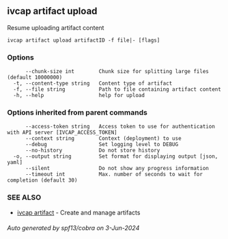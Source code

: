 ## ivcap artifact upload

Resume uploading artifact content

```
ivcap artifact upload artifactID -f file|- [flags]
```

### Options

```
      --chunk-size int        Chunk size for splitting large files (default 10000000)
  -t, --content-type string   Content type of artifact
  -f, --file string           Path to file containing artifact content
  -h, --help                  help for upload
```

### Options inherited from parent commands

```
      --access-token string   Access token to use for authentication with API server [IVCAP_ACCESS_TOKEN]
      --context string        Context (deployment) to use
      --debug                 Set logging level to DEBUG
      --no-history            Do not store history
  -o, --output string         Set format for displaying output [json, yaml]
      --silent                Do not show any progress information
      --timeout int           Max. number of seconds to wait for completion (default 30)
```

### SEE ALSO

* [ivcap artifact](ivcap_artifact.md)	 - Create and manage artifacts 

###### Auto generated by spf13/cobra on 3-Jun-2024
